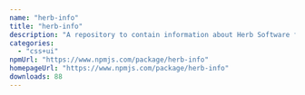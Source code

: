 ```yaml
---
name: "herb-info"
title: "herb-info"
description: "A repository to contain information about Herb Software for usage in other projects."
categories:
  - "css+ui"
npmUrl: "https://www.npmjs.com/package/herb-info"
homepageUrl: "https://www.npmjs.com/package/herb-info"
downloads: 88
---
```

